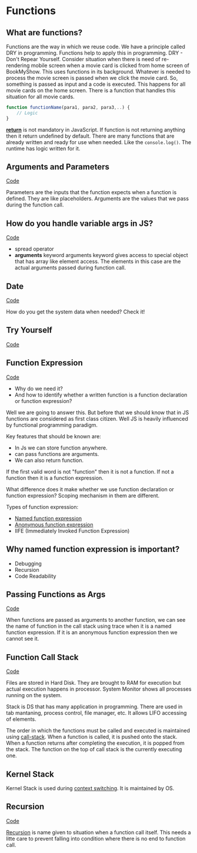 # Functions

## What are functions?
Functions are the way in which we reuse code. We have a principle called DRY in programming. Functions help to apply this in programming.
DRY - Don't Repear Yourself.
Consider situation when there is need of re-rendering mobile screen when a movie card is clicked from home screen of BookMyShow. This uses functions in its background. Whatever is needed to process the movie screen is passed when we click the movie card. So, something is passed as input and a code is executed. This happens for all movie cards on the home screen. There is a function that handles this situation for all movie cards.

```js
function functionName(para1, para2, para3,..) {
    // Logic
}
```
[**return**](./funtions.js) is not mandatory in JavaScript. If function is not returning anything then it return undefined by default.
There are many functions that are already written and ready for use when needed. Like the ```console.log()```. The runtime has logic written for it.

## Arguments and Parameters
[Code](./argumentsAndParameters.js)

Parameters are the inputs that the function expects when a function is defined. They are like placeholders.
Arguments are the values that we pass during the function call.

## How do you handle variable args in JS?
[Code](./funWithFunctions.js)
- spread operator
- **arguments** keyword
arguments keyword gives access to special object that has array like element access. The elements in this case are the actual arguments passed during function call.

## Date
[Code](./date.js)

How do you get the system data when needed? Check it!

## Try Yourself
[Code](./homeWork.js)

## Function Expression
[Code]()
- Why do we need it?
- And how to identify whether a written function is a function declaration or function expression?

Well we are going to answer this. But before that we should know that in JS functions are considered as first class citizen.
Well JS is heavily influenced by functional programming paradigm.

Key features that should be known are: 
- In Js we can store function anywhere.
- can pass functions are arguments.
- We can also return function.

If the first valid word is not "function" then it is not a function. If not a function then it is a function expression.

What difference does it make whether we use function declaration or function expression?
Scoping mechanism in them are different.

Types of function expression:
- [Named function expression](./namedFunctionExpression.js)
- [Anonymous function expression](./anonymousFunctionExpression.js)
- IIFE (Immediately Invoked Function Expression)

## Why named function expression is important?
- Debugging 
- Recursion
- Code Readability

## Passing Functions as Args
[Code](./passFunctionAsArg.js)

When functions are passed as arguments to another function, we can see the name of function in the call stack using trace when it is a named function expression. If it is an anonymous function expression then we cannot see it.

## Function Call Stack
[Code](./callStack.js)

Files are stored in Hard Disk. They are brought to RAM for execution but actual execution happens in processor.
System Monitor shows all processes running on the system.

Stack is DS that has many application in programming. There are used in tab mantaning, process control, file manager, etc. It allows LIFO accessing of elements.

The order in which the functions must be called and executed is maintained using [call-stack](./process.drawio). When a function is called, it is pushed onto the stack. When a function returns after completing the execution, it is popped from the stack. The function on the top of call stack is the currently executing one.


## Kernel Stack

Kernel Stack is used during [context switching](./contextSwitch.drawio). It is maintained by OS.

## Recursion
[Code](./recursion.js)

[Recursion](./recursion.drawio) is name given to situation when a function call itself. This needs a litte care to prevent falling into condition where there is no end to function call.